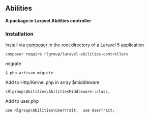 ## Abilities ##
**A package in Laravel Abilities controller**


### Installation ###

Install via [composer](http://getcomposer.org) in the root directory of a Laravel 5 application

    composer require rlgroup/laravel-abilities-controllers

migrate

	$ php artisan migrate

Add to Http/Kernel.php in array $middleware

	\Rlgroup\Abilities\AbilitiesMiddleware::class,

Add to user.php

	use Rlgroup\Abilities\UserTrait;  use UserTrait;
